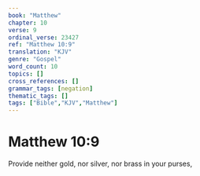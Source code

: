 ```yaml
---
book: "Matthew"
chapter: 10
verse: 9
ordinal_verse: 23427
ref: "Matthew 10:9"
translation: "KJV"
genre: "Gospel"
word_count: 10
topics: []
cross_references: []
grammar_tags: [negation]
thematic_tags: []
tags: ["Bible","KJV","Matthew"]
---
```


# Matthew 10:9

Provide neither gold, nor silver, nor brass in your purses,
